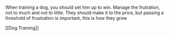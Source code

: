 When training a dog, you should set him up to win. Manage the frutration, not to much and not to little. They should make it to the price, but passing a threshold of frustration is important, this is how they grow

[[Dog Training]]